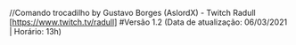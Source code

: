 //Comando trocadilho by Gustavo Borges (AslordX) - Twitch Radull [https://www.twitch.tv/radull]
#Versão 1.2 (Data de atualização: 06/03/2021 | Horário: 13h)
